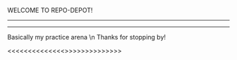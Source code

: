 WELCOME TO REPO-DEPOT!

___________________________
___________________________

Basically my practice arena \n
Thanks for stopping by!

<<<<<<<<<<<<<<>>>>>>>>>>>>>>
